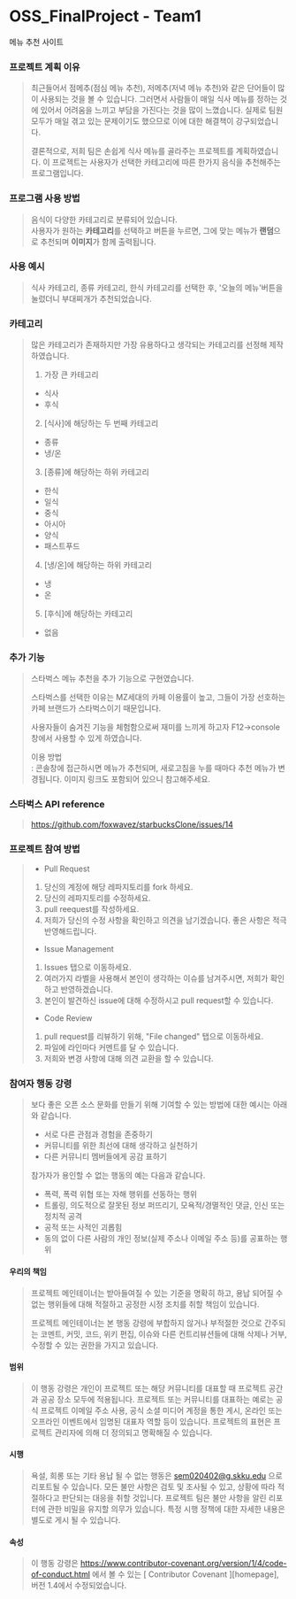 # OSS_FinalProject - Team1
메뉴 추천 사이트

### 프로젝트 계획 이유
> 최근들어서 점메추(점심 메뉴 추천), 저메추(저녁 메뉴 추천)와 같은 단어들이 많이 사용되는 것을 볼 수 있습니다.
> 그러면서 사람들이 매일 식사 메뉴를 정하는 것에 있어서 어려움을 느끼고 부담을 가진다는 것을 많이 느꼈습니다.
> 실제로 팀원 모두가 매일 겪고 있는 문제이기도 했으므로 이에 대한 해결책이 강구되었습니다.
> 
> 결론적으로, 저희 팀은 손쉽게 식사 메뉴를 골라주는 프로젝트를 계획하였습니다.
> 이 프로젝트는 사용자가 선택한 카테고리에 따른 한가지 음식을 추천해주는 프로그램입니다.

### 프로그램 사용 방법
> 음식이 다양한 카테고리로 분류되어 있습니다.  
> 사용자가 원하는 **카테고리**를 선택하고 버튼을 누르면, 그에 맞는 메뉴가 **랜덤**으로 추천되며 **이미지**가 함께 출력됩니다.

### 사용 예시
> 식사 카테고리, 종류 카테고리, 한식 카테고리를 선택한 후, '오늘의 메뉴'버튼을 눌렀더니 부대찌개가 추천되었습니다.

### 카테고리
> 많은 카테고리가 존재하지만 가장 유용하다고 생각되는 카테고리를 선정해 제작하였습니다.
> 1. 가장 큰 카테고리
>   + 식사
>   + 후식
> 2. [식사]에 해당하는 두 번째 카테고리
>   + 종류
>   + 냉/온
> 3. [종류]에 해당하는 하위 카테고리
>   + 한식
>   + 일식
>   + 중식
>   + 아시아
>   + 양식
>   + 패스트푸드
> 4. [냉/온]에 해당하는 하위 카테고리
>   + 냉
>   + 온
> 5. [후식]에 해당하는 카테고리
>   + 없음

### 추가 기능
>   스타벅스 메뉴 추천을 추가 기능으로 구현였습니다.  
>   
>   스타벅스를 선택한 이유는 MZ세대의 카페 이용률이 높고, 그들이 가장 선호하는 카페 브랜드가 스타벅스이기 때문입니다. 
>   
>   사용자들이 숨겨진 기능을 체험함으로써 재미를 느끼게 하고자 F12->console 창에서 사용할 수 있게 하였습니다.  
>   
>   이용 방법  
>   : 콘솔창에 접근하시면 메뉴가 추천되며, 새로고침을 누를 때마다 추천 메뉴가 변경됩니다. 이미지 링크도 포함되어 있으니 참고해주세요.

### 스타벅스 API reference
> https://github.com/foxwavez/starbucksClone/issues/14

### 프로젝트 참여 방법
>   + Pull Request
>   1. 당신의 계정에 해당 레파지토리를 fork 하세요.
>   2. 당신의 레파지토리를 수정하세요.
>   3. pull reequest를 작성하세요.
>   4. 저희가 당신의 수정 사항을 확인하고 의견을 남기겠습니다. 좋은 사항은 적극 반영해드립니다.
>
>   + Issue Management
>   1. Issues 탭으로 이동하세요.
>   2. 여러가지 라벨을 사용해서 본인이 생각하는 이슈를 남겨주시면, 저희가 확인하고 반영하겠습니다.
>   3. 본인이 발견하신 issue에 대해 수정하시고 pull request할 수 있습니다.
>   
>   + Code Review
>   1. pull request를 리뷰하기 위해, "File changed" 탭으로 이동하세요.
>   2. 파일에 라인마다 커멘트를 달 수 있습니다.
>   3. 저희와 변경 사항에 대해 의견 교환을 할 수 있습니다.


### 참여자 행동 강령
> 보다 좋은 오픈 소스 문화를 만들기 위해 기여할 수 있는 방법에 대한 예시는 아래와 같습니다.
>   + 서로 다른 관점과 경험을 존중하기
>   + 커뮤니티를 위한 최선에 대해 생각하고 실천하기
>   + 다른 커뮤니티 멤버들에게 공감 표하기
>   
> 참가자가 용인할 수 없는 행동의 예는 다음과 같습니다.
>   + 폭력, 폭력 위협 또는 자해 행위를 선동하는 행위
>   + 트롤링, 의도적으로 잘못된 정보 퍼뜨리기, 모욕적/경멸적인 댓글, 인신 또는 정치적 공격
>   + 공적 또는 사적인 괴롭힘
>   + 동의 없이 다른 사람의 개인 정보(실제 주소나 이메일 주소 등)를 공표하는 행위
#### 우리의 책임
> 프로젝트 메인테이너는 받아들여질 수 있는 기준을 명확히 하고, 용납 되어질 수 없는 행위들에 대해 적절하고 공정한 시정 조치를 취할 책임이 있습니다.
>
>프로젝트 메인테이너는 본 행동 강령에 부합하지 않거나 부적절한 것으로 간주되는 코멘트, 커밋, 코드, 위키 편집, 이슈와 다른 컨트리뷰션들에 대해 삭제나 거부, 수정할 수 있는 권한을 가지고 있습니다.
#### 범위
> 이 행동 강령은 개인이 프로젝트 또는 해당 커뮤니티를 대표할 때 프로젝트 공간과 공공 장소 모두에 적용됩니다. 프로젝트 또는 커뮤니티를 대표하는 예로는 공식 프로젝트 이메일 주소 사용, 공식 소셜 미디어 계정을 통한 게시, 온라인 또는 오프라인 이벤트에서 임명된 대표자 역할 등이 있습니다. 프로젝트의 표현은 프로젝트 관리자에 의해 더 정의되고 명확해질 수 있습니다.
#### 시행
> 욕설, 희롱 또는 기타 용납 될 수 없는 행동은 sem020402@g.skku.edu 으로 리포트될 수 있습니다. 모든 불만 사항은 검토 및 조사될 수 있고, 상황에 따라 적절하다고 판단되는 대응을 취할 것입니다. 프로젝트 팀은 불만 사항을 알린 리포터에 관한 비밀을 유지할 의무가 있습니다. 특정 시행 정책에 대한 자세한 내용은 별도로 게시 될 수 있습니다.
#### 속성
> 이 행동 강령은 https://www.contributor-covenant.org/version/1/4/code-of-conduct.html 에서 볼 수 있는 [ Contributor Covenant ][homepage], 버전 1.4에서 수정되었습니다.
